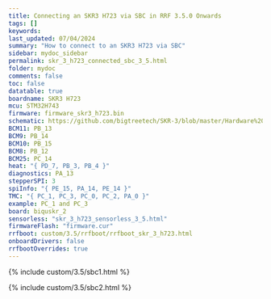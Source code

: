 ```yaml
---
title: Connecting an SKR3 H723 via SBC in RRF 3.5.0 Onwards
tags: []
keywords: 
last_updated: 07/04/2024
summary: "How to connect to an SKR3 H723 via SBC"
sidebar: mydoc_sidebar
permalink: skr_3_h723_connected_sbc_3_5.html
folder: mydoc
comments: false
toc: false
datatable: true
boardname: SKR3 H723
mcu: STM32H743
firmware: firmware_skr3_h723.bin
schematic: https://github.com/bigtreetech/SKR-3/blob/master/Hardware%20(SKR%203)/BIGTREETECH%20SKR%203-SCH.pdf
BCM11: PB_13
BCM9: PB_14
BCM10: PB_15
BCM8: PB_12
BCM25: PC_14
heat: "{ PD_7, PB_3, PB_4 }"
diagnostics: PA_13
stepperSPI: 3
spiInfo: "{ PE_15, PA_14, PE_14 }"
TMC: "{ PC_1, PC_3, PC_0, PC_2, PA_0 }"
example: PC_1 and PC_3
board: biquskr_2
sensorless: "skr_3_h723_sensorless_3_5.html"
firmwareFlash: "firmware.cur"
rrfboot: custom/3.5/rrfboot/rrfboot_skr_3_h723.html
onboardDrivers: false
rrfbootOverrides: true
---
```


{% include custom/3.5/sbc1.html %}

{% include custom/3.5/sbc2.html %}
